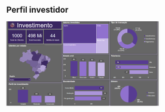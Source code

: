 ## Perfil investidor
[<img src="https://github.com/njocimar28/Perfil-Investidor/blob/60eb3f5168526fb28e4fd3e70ecad14234a61250/Dashboard%20dados%20de%20investimento.png" width="400">](https://app.powerbi.com/view?r=eyJrIjoiZjAxNTg1MDktMDY0ZC00MDIwLWIxMTEtMGE3Mjc0NTA5ZjAxIiwidCI6IjA3ZTQzMGE0LTk3ZmEtNDQ3Yy1hZmI4LWY3MWYxOTQzNWE3ZCJ9)
